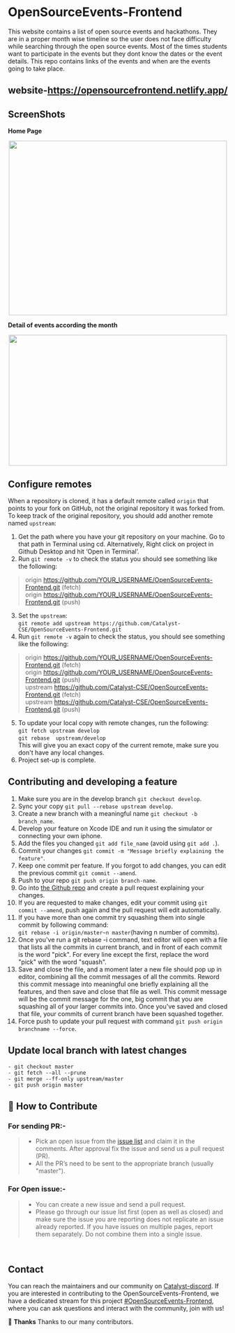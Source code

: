 # OpenSourceEvents-Frontend

This website contains a list of open source events and hackathons. They are in a proper month wise timeline so the user does not face difficulty while searching through the open source events. Most of the times students want to participate in the events but they dont know the dates or the event details. This repo contains links of the events and when are the events going to take place.<br/>
## website-https://opensourcefrontend.netlify.app/

## ScreenShots

**Home Page**
<p align="center">
<img src="https://user-images.githubusercontent.com/56690856/82825139-48c8fa00-9ec8-11ea-8b80-a9c9de71a2bd.jpg" width="500" height="400">
 </p>

**Detail of events according the month**

<p align="center">
<img src="(https://user-images.githubusercontent.com/56690856/82825733-5df25880-9ec9-11ea-8cd2-6c6a0ef112e2.png" width="500" height="300">
 </p>

## Configure remotes
When a repository is cloned, it has a default remote called `origin` that points to your fork on GitHub, not the original repository it was forked from. To keep track of the original repository, you should add another remote named `upstream`:<br />
1. Get the path where you have your git repository on your machine. Go to that path in Terminal using cd. Alternatively, Right click on project in Github Desktop and hit ‘Open in Terminal’.<br />
2. Run `git remote -v`  to check the status you should see something like the following:<br />
> origin    https://github.com/YOUR_USERNAME/OpenSourceEvents-Frontend.git (fetch)<br />
> origin    https://github.com/YOUR_USERNAME/OpenSourceEvents-Frontend.git (push)<br />
3. Set the `upstream`:<br />
 `git remote add upstream https://github.com/Catalyst-CSE/OpenSourceEvents-Frontend.git`<br />
4. Run `git remote -v`  again to check the status, you should see something like the following:<br />
> origin    https://github.com/YOUR_USERNAME/OpenSourceEvents-Frontend.git (fetch)<br />
> origin    https://github.com/YOUR_USERNAME/OpenSourceEvents-Frontend.git (push)<br />
> upstream  https://github.com/Catalyst-CSE/OpenSourceEvents-Frontend.git (fetch)<br />
> upstream  https://github.com/Catalyst-CSE/OpenSourceEvents-Frontend.git (push)<br />
5. To update your local copy with remote changes, run the following:<br />
`git fetch upstream develop`<br />
 `git rebase  upstream/develop`<br />
This will give you an exact copy of the current remote, make sure you don't have any local changes.<br />
6. Project set-up is complete.

## Contributing and developing a feature
1. Make sure you are in the develop branch `git checkout develop`.<br />
2. Sync your copy `git pull --rebase upstream develop`.<br />
3. Create a new branch with a meaningful name `git checkout -b branch_name`.<br />
4. Develop your feature on Xcode IDE  and run it using the simulator or connecting your own iphone.<br />
5. Add the files you changed `git add file_name` (avoid using `git add .`).<br />
6. Commit your changes `git commit -m "Message briefly explaining the feature"`.<br />
7. Keep one commit per feature. If you forgot to add changes, you can edit the previous commit `git commit --amend`.<br />
8. Push to your repo `git push origin branch-name`.<br />
9. Go into [the Github repo](https://github.com/Catalyst-SMVD/OpenSourceEvents-Frontend) and create a pull request explaining your changes.<br />
10. If you are requested to make changes, edit your commit using `git commit --amend`, push again and the pull request will edit automatically.<br />
11. If you have more than one commit try squashing them into single commit by following command:<br />
 `git rebase -i origin/master~n master`(having n number of commits).<br />
 12. Once you've run a git rebase -i command, text editor will open with a file that lists all the commits in current branch, and in front of each commit is the word "pick". For every line except the first, replace the word "pick" with the word "squash".<br />
 13. Save and close the file, and a moment later a new file should pop up in  editor, combining all the commit messages of all the commits. Reword this commit message into meaningful one briefly explaining all the features, and then save and close that file as well. This commit message will be the commit message for the one, big commit that you are squashing all of your larger commits into. Once you've saved and closed that file, your commits of current branch have been squashed together.<br />
14. Force push to update your pull request with command `git push origin branchname --force`.<br/>

## Update local branch with latest changes

```
- git checkout master
- git fetch --all --prune
- git merge --ff-only upstream/master
- git push origin master
```


## 🤝 How to Contribute

### For sending PR:-
>-   Pick an open issue from the  [issue list](https://github.com/Catalyst-SMVD/OpenSourceEvents-Frontend/issues)  and claim it in the comments. After approval fix the issue and send us a pull request (PR).
>-   All the PR’s need to be sent to the appropriate branch (usually "master").

### For Open issue:-
>-   You can create a new issue and send a pull request.
>-   Please go through our issue list first (open as well as closed) and make sure the issue you are reporting does not replicate an issue already reported. If you have issues on multiple pages, report them separately. Do not combine them into a single issue.

<br>

## Contact
 
You can reach the maintainers and our community on [Catalyst-discord](https://discord.gg/dHtDhHa). If you are interested in contributing to the OpenSourceEvents-Frontend, we have a dedicated stream for this project [#OpenSourceEvents-Frontend](https://discord.gg/9wmvkGW), where you can ask questions and interact with the community, join with us!

💜 **Thanks**
Thanks to our many contributors.
